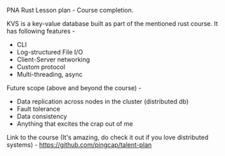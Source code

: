 PNA Rust Lesson plan - Course completion.

KVS is a key-value database built as part of the mentioned rust course.
It has following features - 
* CLI
* Log-structured File I/O
* Client-Server networking
* Custom protocol
* Multi-threading, async

Future scope (above and beyond the course) -
* Data replication across nodes in the cluster (distributed db)
* Fault tolerance
* Data consistency
* Anything that excites the crap out of me


Link to the course (It's amazing, do check it out if you love distributed systems) -
https://github.com/pingcap/talent-plan
